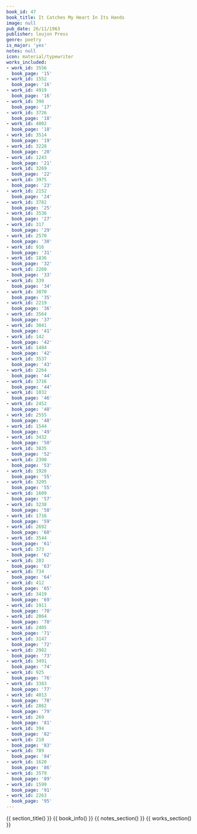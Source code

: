 ```yaml
---
book_id: 47
book_title: It Catches My Heart In Its Hands
image: null
pub_date: 26/11/1963
publisher: loujon Press
genre: poetry
is_major: 'yes'
notes: null
icon: material/typewriter
works_included:
- work_id: 3556
  book_page: '15'
- work_id: 1552
  book_page: '16'
- work_id: 4919
  book_page: '16'
- work_id: 398
  book_page: '17'
- work_id: 3726
  book_page: '18'
- work_id: 4002
  book_page: '18'
- work_id: 3514
  book_page: '19'
- work_id: 3228
  book_page: '20'
- work_id: 1243
  book_page: '21'
- work_id: 3269
  book_page: '22'
- work_id: 3975
  book_page: '23'
- work_id: 2152
  book_page: '24'
- work_id: 3782
  book_page: '25'
- work_id: 3536
  book_page: '27'
- work_id: 317
  book_page: '29'
- work_id: 2570
  book_page: '30'
- work_id: 916
  book_page: '31'
- work_id: 1836
  book_page: '32'
- work_id: 2260
  book_page: '33'
- work_id: 339
  book_page: '34'
- work_id: 3070
  book_page: '35'
- work_id: 2219
  book_page: '36'
- work_id: 3564
  book_page: '37'
- work_id: 3041
  book_page: '41'
- work_id: 142
  book_page: '42'
- work_id: 1484
  book_page: '42'
- work_id: 3537
  book_page: '43'
- work_id: 2264
  book_page: '44'
- work_id: 3716
  book_page: '44'
- work_id: 1032
  book_page: '46'
- work_id: 2452
  book_page: '48'
- work_id: 2555
  book_page: '48'
- work_id: 1544
  book_page: '49'
- work_id: 3432
  book_page: '50'
- work_id: 3835
  book_page: '52'
- work_id: 2398
  book_page: '53'
- work_id: 1920
  book_page: '55'
- work_id: 3205
  book_page: '55'
- work_id: 1609
  book_page: '57'
- work_id: 3238
  book_page: '58'
- work_id: 1716
  book_page: '59'
- work_id: 2692
  book_page: '60'
- work_id: 3544
  book_page: '61'
- work_id: 373
  book_page: '62'
- work_id: 203
  book_page: '63'
- work_id: 734
  book_page: '64'
- work_id: 412
  book_page: '65'
- work_id: 3419
  book_page: '69'
- work_id: 1911
  book_page: '70'
- work_id: 2064
  book_page: '70'
- work_id: 2405
  book_page: '71'
- work_id: 3147
  book_page: '72'
- work_id: 2982
  book_page: '73'
- work_id: 3491
  book_page: '74'
- work_id: 925
  book_page: '76'
- work_id: 3383
  book_page: '77'
- work_id: 4013
  book_page: '78'
- work_id: 2862
  book_page: '79'
- work_id: 269
  book_page: '81'
- work_id: 394
  book_page: '82'
- work_id: 210
  book_page: '83'
- work_id: 789
  book_page: '84'
- work_id: 1620
  book_page: '86'
- work_id: 3579
  book_page: '89'
- work_id: 1599
  book_page: '91'
- work_id: 2263
  book_page: '95'
---
```


{{ section_title() }}
{{ book_info() }}
{{ notes_section() }}
{{ works_section() }}
